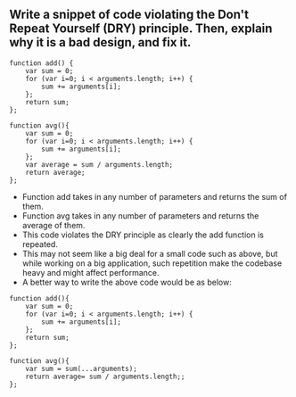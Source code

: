 
## Write a snippet of code violating the Don't Repeat Yourself (DRY) principle. Then, explain why it is a bad design, and fix it.
```
function add() {
    var sum = 0;
    for (var i=0; i < arguments.length; i++) {
        sum += arguments[i];
    };
    return sum;
};

function avg(){
	var sum = 0;
    for (var i=0; i < arguments.length; i++) {
        sum += arguments[i];
    };
    var average = sum / arguments.length;
    return average;
};

```
 - Function add takes in any number of parameters and returns the sum of them.
 - Function avg takes in any number of parameters and returns the average of them.
 - This code violates the DRY principle as clearly the add function is repeated.
 - This may not seem like a big deal for a small code such as above, but while working on a big application, such repetition make the codebase heavy and might affect performance.
 - A better way to write the above code would be as below:
```
function add(){
    var sum = 0;
    for (var i=0; i < arguments.length; i++) {
        sum += arguments[i];
    };
    return sum;
};

function avg(){
    var sum = sum(...arguments);
    return average= sum / arguments.length;;
};

```
